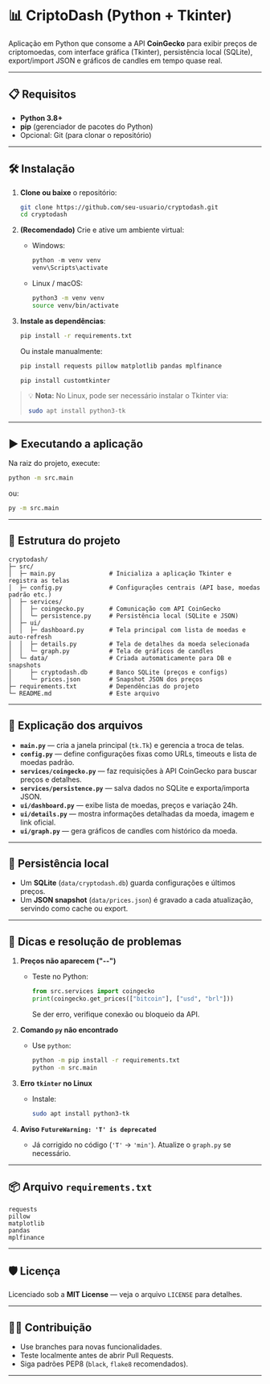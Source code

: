 # 📊 CriptoDash (Python + Tkinter)

Aplicação em Python que consome a API **CoinGecko** para exibir preços de criptomoedas,
com interface gráfica (Tkinter), persistência local (SQLite), export/import JSON e
gráficos de candles em tempo quase real.

---

## 📋 Requisitos
- **Python 3.8+**
- **pip** (gerenciador de pacotes do Python)
- Opcional: Git (para clonar o repositório)

---

## 🛠️ Instalação

1. **Clone ou baixe** o repositório:
   ```bash
   git clone https://github.com/seu-usuario/cryptodash.git
   cd cryptodash
   ```

2. **(Recomendado)** Crie e ative um ambiente virtual:
   - Windows:
     ```powershell
     python -m venv venv
     venv\Scripts\activate
     ```
   - Linux / macOS:
     ```bash
     python3 -m venv venv
     source venv/bin/activate
     ```

3. **Instale as dependências**:
   ```bash
   pip install -r requirements.txt
   ```
   Ou instale manualmente:
   ```bash
   pip install requests pillow matplotlib pandas mplfinance
   ```
    ```bash
   pip install customtkinter
   ```
   
> 💡 **Nota:** No Linux, pode ser necessário instalar o Tkinter via:
> ```bash
> sudo apt install python3-tk
> ```

---

## ▶️ Executando a aplicação

Na raiz do projeto, execute:
```bash
python -m src.main
```
ou:
```bash
py -m src.main
```

---

## 📂 Estrutura do projeto

```
cryptodash/
├─ src/
│  ├─ main.py               # Inicializa a aplicação Tkinter e registra as telas
│  ├─ config.py             # Configurações centrais (API base, moedas padrão etc.)
│  ├─ services/
│  │  ├─ coingecko.py       # Comunicação com API CoinGecko
│  │  └─ persistence.py     # Persistência local (SQLite e JSON)
│  ├─ ui/
│  │  ├─ dashboard.py       # Tela principal com lista de moedas e auto-refresh
│  │  ├─ details.py         # Tela de detalhes da moeda selecionada
│  │  └─ graph.py           # Tela de gráficos de candles
│  └─ data/                 # Criada automaticamente para DB e snapshots
│     ├─ cryptodash.db      # Banco SQLite (preços e configs)
│     └─ prices.json        # Snapshot JSON dos preços
├─ requirements.txt         # Dependências do projeto
└─ README.md                # Este arquivo
```

---

## 📜 Explicação dos arquivos

- **`main.py`** — cria a janela principal (`tk.Tk`) e gerencia a troca de telas.
- **`config.py`** — define configurações fixas como URLs, timeouts e lista de moedas padrão.
- **`services/coingecko.py`** — faz requisições à API CoinGecko para buscar preços e detalhes.
- **`services/persistence.py`** — salva dados no SQLite e exporta/importa JSON.
- **`ui/dashboard.py`** — exibe lista de moedas, preços e variação 24h.
- **`ui/details.py`** — mostra informações detalhadas da moeda, imagem e link oficial.
- **`ui/graph.py`** — gera gráficos de candles com histórico da moeda.

---

## 💾 Persistência local

- Um **SQLite** (`data/cryptodash.db`) guarda configurações e últimos preços.
- Um **JSON snapshot** (`data/prices.json`) é gravado a cada atualização, servindo como cache ou export.

---

## 📌 Dicas e resolução de problemas

1. **Preços não aparecem ("--")**
   - Teste no Python:
     ```python
     from src.services import coingecko
     print(coingecko.get_prices(["bitcoin"], ["usd", "brl"]))
     ```
     Se der erro, verifique conexão ou bloqueio da API.

2. **Comando `py` não encontrado**
   - Use `python`:
     ```bash
     python -m pip install -r requirements.txt
     python -m src.main
     ```

3. **Erro `tkinter` no Linux**
   - Instale:
     ```bash
     sudo apt install python3-tk
     ```

4. **Aviso `FutureWarning: 'T' is deprecated`**
   - Já corrigido no código (`'T'` → `'min'`). Atualize o `graph.py` se necessário.

---

## 📦 Arquivo `requirements.txt`

```
requests
pillow
matplotlib
pandas
mplfinance
```

---

## 🛡️ Licença

Licenciado sob a **MIT License** — veja o arquivo `LICENSE` para detalhes.

---

## 👩‍💻 Contribuição

- Use branches para novas funcionalidades.
- Teste localmente antes de abrir Pull Requests.
- Siga padrões PEP8 (`black`, `flake8` recomendados).

---

